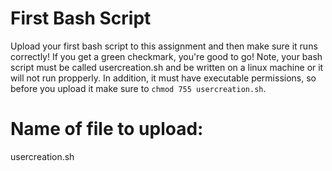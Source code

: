 # First Bash Script

Upload your first bash script to this assignment and then make sure it runs correctly! If you get a green checkmark, you're good to go!
Note, your bash script must be called usercreation.sh and be written on a linux machine or it will not run propperly. In addition, it must have executable permissions, so before you upload it make sure to `chmod 755 usercreation.sh`.  


# Name of file to upload:
usercreation.sh
